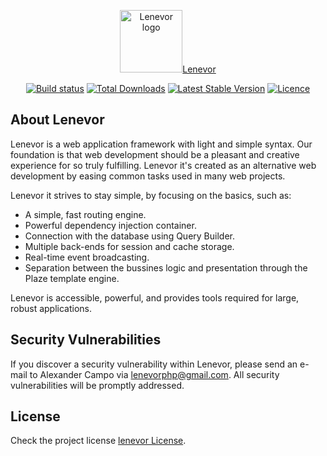 <p align="center"><a href="https://lenevor.com" target="_blank"><img src="https://avatars2.githubusercontent.com/u/50193329?s=200&v=4" title="Lenevor logo" height="100" width="100">Lenevor</a></p>

<p align="center">
    <a href="https://github.com/lenevor/lenevor/actions"><img src="https://github.com/lenevor/lenevor/workflows/tests/badge.svg" title="Build status"></a>
    <a href="https://packagist.org/packages/lenevor/lenevor"><img src="https://img.shields.io/packagist/dt/lenevor/lenevor?color=gr" title="Total Downloads"></a>
    <a href="https://packagist.org/packages/lenevor/lenevor"><img src="https://img.shields.io/packagist/v/lenevor/lenevor?color=blue" title="Latest Stable Version"></a>
    <a href="https://packagist.org/packages/lenevor/lenevor"><img src="https://img.shields.io/packagist/l/lenevor/lenevor" title="Licence"></a>
</p>

## About Lenevor

Lenevor is a web application framework with light and simple syntax. Our foundation is that web development should be a pleasant and creative experience for so truly fulfilling. Lenevor it's created as an alternative web development by easing common tasks used in many web projects. 

Lenevor it strives to stay simple, by focusing on the basics, such as:

- A simple, fast routing engine.
- Powerful dependency injection container.
- Connection with the database using Query Builder.
- Multiple back-ends for session and cache storage.
- Real-time event broadcasting.
- Separation between the bussines logic and presentation through the Plaze template engine.

Lenevor is accessible, powerful, and provides tools required for large, robust applications.

## Security Vulnerabilities

If you discover a security vulnerability within Lenevor, please send an e-mail to Alexander Campo via [lenevorphp@gmail.com](mailto:lenevorphp@gmail.com). All security vulnerabilities will be promptly addressed.

## License

Check the project license [lenevor License](https://opensource.org/licenses/BSD-3-Clause).
